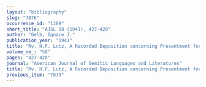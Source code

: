 ```yaml
---
layout: "bibliography"
slug: "7876"
occurrence_id: "1309"
short_title: "AJSL 58 (1941), 427-428"
author: "Gelb, Ignace J."
publication_year: "1941"
title: "Rv. H.F. Lutz, A Recorded Deposition concerning Presentment for Tax Payment"
volume_no_: "58"
pages: "427-428"
journal: "American Journal of Semitic Languages and Literatures"
title: "Rv. H.F. Lutz, A Recorded Deposition concerning Presentment for Tax Payment"
previous_item: "7879"
---
```

